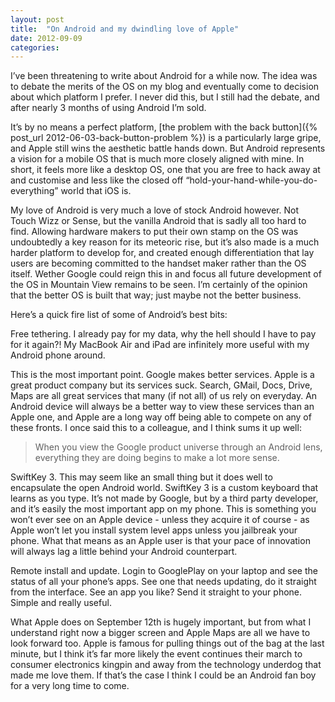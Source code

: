 ```yaml
---
layout: post
title:  "On Android and my dwindling love of Apple"
date: 2012-09-09  
categories:
---
```

I’ve been threatening to write about Android for a while now. The idea was to debate the merits of the OS on my blog and eventually come to decision about which platform I prefer. I never did this, but I still had the debate, and after nearly 3 months of using Android I’m sold.

It’s by no means a perfect platform, [the problem with the back button]({% post_url 2012-06-03-back-button-problem %}) is a particularly large gripe, and Apple still wins the aesthetic battle hands down. But  Android represents a vision for a mobile OS that is much more closely aligned with mine. In short, it feels more like a desktop OS, one that you are free to hack away at and customise and less like the closed off “hold-your-hand-while-you-do-everything” world that iOS is.

My love of Android is very much a love of stock Android however. Not Touch Wizz or Sense, but the vanilla Android that is sadly all too hard to find. Allowing hardware makers to put their own stamp on the OS was undoubtedly a key reason for its meteoric rise, but it’s also made is a much harder platform to develop for, and created enough differentiation that lay users are becoming committed to the handset maker rather than the OS itself. Wether Google could reign this in and focus all future development of the OS in Mountain View remains to be seen. I’m certainly of the opinion that the better OS is built that way; just maybe not the better business.

Here’s a quick fire list of some of Android’s best bits:

Free tethering. I already pay for my data, why the hell should I have to pay for it again?! My MacBook Air and iPad are infinitely more useful with my Android phone around.

This is the most important point. Google makes better services. Apple is a great product company but its services suck. Search, GMail, Docs, Drive, Maps are all great services that many (if not all) of us rely on everyday. An Android device will always be a better way to view these services than an Apple one, and Apple are a long way off being able to compete on any of these fronts. I once said this to a colleague, and I think sums it up well:

> When you view the Google product universe through an Android lens, everything they are doing begins to make a lot more sense.

SwiftKey 3. This may seem like an small thing but it does well to encapsulate the open Android world. SwiftKey 3 is a custom keyboard that learns as you type. It’s not made by Google, but by a third party developer, and it’s easily the most important app on my phone. This is something you won’t ever see on an Apple device - unless they acquire it of course - as Apple won’t let you install system level apps unless you jailbreak your phone. What that means as an Apple user is that your pace of innovation will always lag a little behind your Android counterpart.

Remote install and update. Login to GooglePlay on your laptop and see the status of all your phone’s apps. See one that needs updating, do it straight from the interface. See an app you like? Send it straight to your phone. Simple and really useful.

What Apple does on September 12th is hugely important, but from what I understand right now a bigger screen and Apple Maps are all we have to look forward too. Apple is famous for pulling things out of the bag at the last minute, but I think it’s far more likely the event continues their march to consumer electronics kingpin and away from the technology underdog that made me love them. If that’s the case I think I could be an Android fan boy for a very long time to come.
